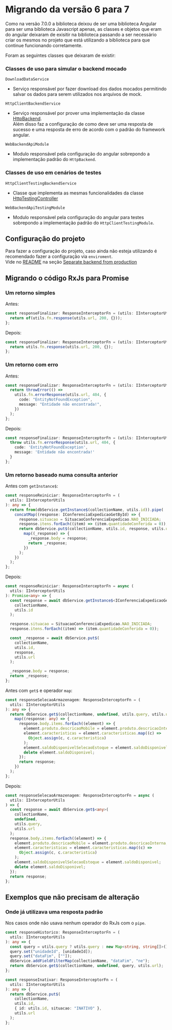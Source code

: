 # Migrando da versão 6 para 7

Como na versão 7.0.0 a biblioteca deixou de ser uma biblioteca Angular para ser
uma biblioteca Javascript apenas, as classes e objetos que eram do angular
deixaram de exisitir na biblioteca passando a ser necessário criar os mesmos
no projeto que está utilizando a biblioteca para que continue funcionando
corretamente.

Foram as seguintes classes que deixaram de existir:

### Classes de uso para simular o backend mocado

`DownloadDataService`

- Serviço responsável por fazer download dos dados mocados permitindo salvar os dados para serem utilizados nos arquivos de mock.

`HttpClientBackendService`

- Serviço responsável por prover uma implementação da classe [HttpBackend](https://angular.io/api/common/http/HttpBackend).\
  Além disso faz a configuração de como deve ser uma resposta de sucesso e uma resposta de erro de acordo com o padrão do framework angular.

`WebBackendApiModule`

- Modulo responsável pela configuração do angular sobrepondo a implementação padrão do `HttpBackend`.

### Classes de uso em cenários de testes

`HttpClientTestingBackendService`

- Classe que implementa as mesmas funcionalidades da classe [HttpTestingController](https://angular.io/api/common/http/testing/HttpTestingController)

`WebBackendApiTestingModule`

- Modulo responsável pela configuração do angular para testes sobrepondo a
  implementação padrão do `HttpClientTestingModule`.

## Configuração do projeto

Para fazer a configuração do projeto, caso ainda não esteja utilizando é recomendado fazer a configuração via `enviroment`.\
Vide no [README](./README.md) na seção [Separate backend from production](./README.md#separate-backend-from-production)

## Migrando o código RxJs para Promise

### Um retorno simples

Antes:

```typescript
const responseFinalizar: ResponseInterceptorFn = (utils: IInterceptorUtils) => {
  return of(utils.fn.response(utils.url, 200, {}));
};
```

Depois:

```typescript
const responseFinalizar: ResponseInterceptorFn = (utils: IInterceptorUtils) => {
  return utils.fn.response(utils.url, 200, {});
};
```

### Um retorno com erro

Antes:

```typescript
const responseFinalizar: ResponseInterceptorFn = (utils: IInterceptorUtils) => {
  return throwError(() =>
    utils.fn.errorResponse(utils.url, 404, {
      code: "EntityNotFoundException",
      message: "Entidade não encontrada!",
    })
  );
};
```

Depois:

```typescript
const responseFinalizar: ResponseInterceptorFn = (utils: IInterceptorUtils) => {
  throw utils.fn.errorResponse(utils.url, 404, {
    code: 'EntityNotFoundException',
    message: 'Entidade não encontrada!'
  }
};
```

### Um retorno baseado numa consulta anterior

Antes com `getInstance$`:

```typescript
const responseReiniciar: ResponseInterceptorFn = (
  utils: IInterceptorUtils
): any => {
  return from(dbService.getInstance$(collectionName, utils.id)).pipe(
    concatMap((response: IConferenciaExpedicaoGetById) => {
      response.situacao = SituacaoConferenciaExpedicao.NAO_INICIADA;
      response.itens.forEach((item) => (item.quantidadeConferida = 0));
      return dbService.put$(collectionName, utils.id, response, utils.url).pipe(
        map((_response) => {
          _response.body = response;
          return _response;
        })
      );
    })
  );
};
```

Depois:

```typescript
const responseReiniciar: ResponseInterceptorFn = async (
  utils: IInterceptorUtils
): Promise<any> => {
  const response = await dbService.getInstance$<IConferenciaExpedicaoGetById>(
    collectionName,
    utils.id
  );

  response.situacao = SituacaoConferenciaExpedicao.NAO_INICIADA;
  response.itens.forEach((item) => (item.quantidadeConferida = 0));

  const _response = await dbService.put$(
    collectionName,
    utils.id,
    response,
    utils.url
  );

  _response.body = response;
  return _response;
};
```

Antes com `get$` e operador `map`:

```typescript
const responseSelecaoArmazenagem: ResponseInterceptorFn = (
  utils: IInterceptorUtils
): any => {
  return dbService.get$(collectionName, undefined, utils.query, utils.url).pipe(
    map((response: any) => {
      response.body.items.forEach((element) => {
        element.produto.descricaoMobile = element.produto.descricaoInterna;
        element.caracteristicas = element.caracteristicas.map((c) =>
          Object.assign(c, c.caracteristica)
        );
        element.saldoDisponivelSelecaoEstoque = element.saldoDisponivel;
        delete element.saldoDisponivel;
      });
      return response;
    })
  );
};
```

Depois:

```typescript
const responseSelecaoArmazenagem: ResponseInterceptorFn = async (
  utils: IInterceptorUtils
) => {
  const response = await dbService.get$<any>(
    collectionName,
    undefined,
    utils.query,
    utils.url
  );
  response.body.items.forEach((element) => {
    element.produto.descricaoMobile = element.produto.descricaoInterna;
    element.caracteristicas = element.caracteristicas.map((c) =>
      Object.assign(c, c.caracteristica)
    );
    element.saldoDisponivelSelecaoEstoque = element.saldoDisponivel;
    delete element.saldoDisponivel;
  });
  return response;
};
```

## Exemplos que não precisam de alteração

### Onde já utilizava uma resposta padrão

Nos casos onde não usava nenhum operador do RxJs com o `pipe`.

```typescript
const responseHistorico: ResponseInterceptorFn = (
  utils: IInterceptorUtils
): any => {
  const query = utils.query ? utils.query : new Map<string, string[]>();
  query.set("unidadeId", [unidadeId]);
  query.set("dataFim", [""]);
  dbService.addFieldFilterMap(collectionName, "dataFim", "ne");
  return dbService.get$(collectionName, undefined, query, utils.url);
};
```

```typescript
const responseInativar: ResponseInterceptorFn = (
  utils: IInterceptorUtils
): any => {
  return dbService.put$(
    collectionName,
    utils.id,
    { id: utils.id, situacao: "INATIVO" },
    utils.url
  );
};
```
